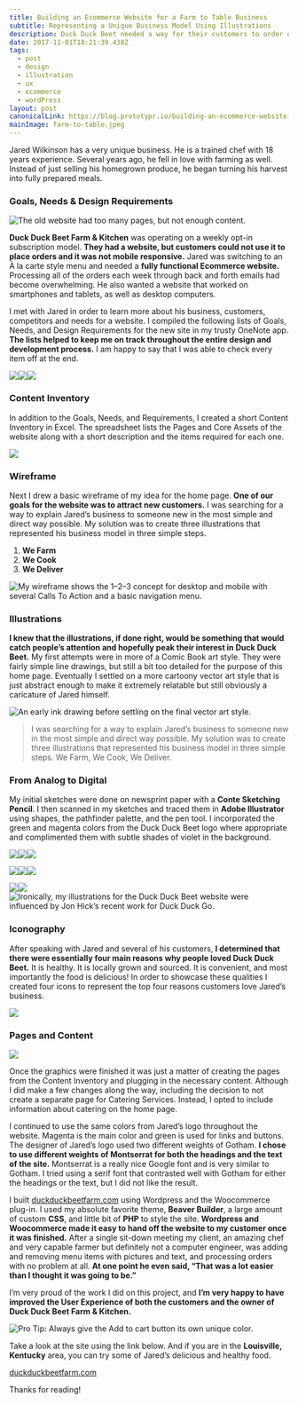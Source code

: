 ```yaml
---
title: Building an Ecommerce Website for a Farm to Table Business
subtitle: Representing a Unique Business Model Using Illustrations
description: Duck Duck Beet needed a way for their customers to order online and a homepage that would clearly explain their unique business to new customers. Woocommerce and Vector Art to the rescue.
date: 2017-11-01T18:21:39.438Z
tags:
  - post
  - design
  - illustration
  - ux
  - ecommerce
  - wordPress
layout: post
canonicalLink: https://blog.prototypr.io/building-an-ecommerce-website-for-a-farm-to-table-business-ec3e541302a4
mainImage: farm-to-table.jpeg
---
```


Jared Wilkinson has a very unique business. He is a trained chef with 18 years experience. Several years ago, he fell in love with farming as well. Instead of just selling his homegrown produce, he began turning his harvest into fully prepared meals.

### Goals, Needs & Design Requirements

![The old website had too many pages, but not enough content.](./images/asset-2.jpeg)

**Duck Duck Beet Farm & Kitchen** was operating on a weekly opt-in subscription model. **They had a website, but customers could not use it to place orders and it was not mobile responsive.** Jared was switching to an À la carte style menu and needed a **fully functional Ecommerce website.** Processing all of the orders each week through back and forth emails had become overwhelming. He also wanted a website that worked on smartphones and tablets, as well as desktop computers.

I met with Jared in order to learn more about his business, customers, competitors and needs for a website. I compiled the following lists of Goals, Needs, and Design Requirements for the new site in my trusty OneNote app. **The lists helped to keep me on track throughout the entire design and development process.** I am happy to say that I was able to check every item off at the end.

![](./images/asset-3.png)![](./images/asset-4.png)![](./images/asset-5.png)

### Content Inventory

In addition to the Goals, Needs, and Requirements, I created a short Content Inventory in Excel. The spreadsheet lists the Pages and Core Assets of the website along with a short description and the items required for each one.

![](./images/asset-6.png)

### Wireframe

Next I drew a basic wireframe of my idea for the home page. **One of our goals for the website was to attract new customers.** I was searching for a way to explain Jared’s business to someone new in the most simple and direct way possible. My solution was to create three illustrations that represented his business model in three simple steps.

1.  **We Farm**
2.  **We Cook**
3.  **We Deliver**

![My wireframe shows the 1–2–3 concept for desktop and mobile with several Calls To Action and a basic navigation menu.](./images/asset-7.jpeg)

### Illustrations

**I knew that the illustrations, if done right, would be something that would catch people’s attention and hopefully peak their interest in Duck Duck Beet.** My first attempts were in more of a Comic Book art style. They were fairly simple line drawings, but still a bit too detailed for the purpose of this home page. Eventually I settled on a more cartoony vector art style that is just abstract enough to make it extremely relatable but still obviously a caricature of Jared himself.

![An early ink drawing before settling on the final vector art style.](./images/asset-8.png)

> I was searching for a way to explain Jared’s business to someone new in the most simple and direct way possible. My solution was to create three illustrations that represented his business model in three simple steps. We Farm, We Cook, We Deliver.

### From Analog to Digital

My initial sketches were done on newsprint paper with a **Conte Sketching Pencil**. I then scanned in my sketches and traced them in **Adobe Illustrator** using shapes, the pathfinder palette, and the pen tool. I incorporated the green and magenta colors from the Duck Duck Beet logo where appropriate and complimented them with subtle shades of violet in the background.

![](./images/asset-9.jpeg)![](./images/asset-10.jpeg)![](./images/asset-11.jpeg)

![](./images/asset-12.jpeg)![](./images/asset-13.jpeg)![](./images/asset-14.jpeg)

![](./images/asset-15.jpeg)![](./images/asset-16.jpeg)![Ironically, my illustrations for the Duck Duck Beet website were influenced by Jon Hick’s recent work for Duck Duck Go.](./images/asset-17.jpeg)

### Iconography

After speaking with Jared and several of his customers, **I determined that there were essentially four main reasons why people loved Duck Duck Beet.** It is healthy. It is locally grown and sourced. It is convenient, and most importantly the food is delicious! In order to showcase these qualities I created four icons to represent the top four reasons customers love Jared’s business.

![](./images/asset-18.png)

### Pages and Content

![](./images/asset-19.jpeg)

Once the graphics were finished it was just a matter of creating the pages from the Content Inventory and plugging in the necessary content. Although I did make a few changes along the way, including the decision to not create a separate page for Catering Services. Instead, I opted to include information about catering on the home page.

I continued to use the same colors from Jared’s logo throughout the website. Magenta is the main color and green is used for links and buttons. The designer of Jared’s logo used two different weights of Gotham. **I chose to use different weights of Montserrat for both the headings and the text of the site.** Montserrat is a really nice Google font and is very similar to Gotham. I tried using a serif font that contrasted well with Gotham for either the headings or the text, but I did not like the result.

I built [duckduckbeetfarm.com](https://duckduckbeetfarm.com/) using Wordpress and the Woocommerce plug-in. I used my absolute favorite theme, **Beaver Builder**, a large amount of custom **CSS**, and little bit of **PHP** to style the site. **Wordpress and Woocommerce made it easy to hand off the website to my customer once it was finished.** After a single sit-down meeting my client, an amazing chef and very capable farmer but definitely not a computer engineer, was adding and removing menu items with pictures and text, and processing orders with no problem at all. **At one point he even said, “That was a lot easier than I thought it was going to be.”**

I’m very proud of the work I did on this project, and **I’m very happy to have improved the User Experience of both the customers and the owner of Duck Duck Beet Farm & Kitchen.**

![Pro Tip: Always give the Add to cart button its own unique color.](./images/asset-20.jpeg)

Take a look at the site using the link below. And if you are in the **Louisville, Kentucky** area, you can try some of Jared’s delicious and healthy food.

[duckduckbeetfarm.com](https://duckduckbeetfarm.com/)

Thanks for reading!
